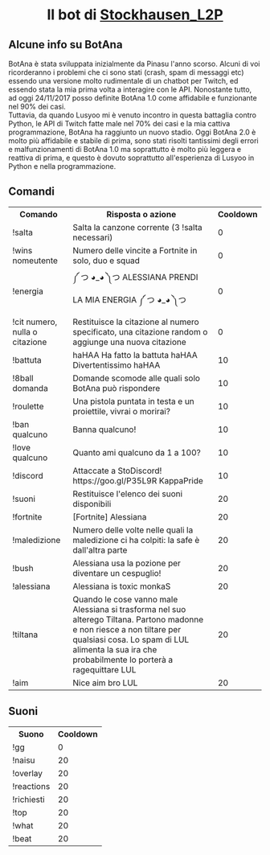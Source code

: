 <center><h1>Il bot di <a href="https://www.twitch.tv/stockhausen_l2p/">Stockhausen_L2P</a></h1></center>
<h2>Alcune info su BotAna</h2>
<div>BotAna è stata sviluppata inizialmente da Pinasu l'anno scorso. Alcuni di voi ricorderanno i problemi che ci sono stati (crash, spam di messaggi etc) essendo una versione molto rudimentale di un chatbot per Twitch, ed essendo stata la mia prima volta a interagire con le API. Nonostante tutto, ad oggi 24/11/2017 posso definite BotAna 1.0 come affidabile e funzionante nel 90% dei casi.<br>Tuttavia, da quando Lusyoo mi è venuto incontro in questa battaglia contro Python, le API di Twitch fatte male nel 70% dei casi e la mia cattiva programmazione, BotAna ha raggiunto un nuovo stadio. Oggi BotAna 2.0 è molto più affidabile e stabile di prima, sono stati risolti tantissimi degli errori e malfunzionamenti di BotAna 1.0 ma soprattutto è molto più leggera e reattiva di prima, e questo è dovuto soprattutto all'esperienza di Lusyoo in Python e nella programmazione.</div>
  
<h2>Comandi</h2>
<table>
  <tr>
    <th>Comando</th>
    <th>Risposta o azione</th>
    <th>Cooldown</th>
  </tr>

  <tr>
    <td>!salta</td>
    <td>Salta la canzone corrente (3 !salta necessari)</td>
    <td>0</td>
  </tr>

  <tr>
    <td>!wins nomeutente</td>
    <td>Numero delle vincite a Fortnite in solo, duo e squad</td>
    <td>0</td>
  </tr>

  <tr>
    <td>!energia</td>
    <td>༼ つ ◕_◕ ༽つ ALESSIANA PRENDI LA MIA ENERGIA ༼ つ ◕_◕ ༽つ</td>
    <td>0</td>
  </tr>

  <tr>
    <td>!cit numero, nulla o citazione</td>
    <td>Restituisce la citazione al numero specificato, una citazione random o aggiunge una nuova citazione</td>
    <td>0</td>
  </tr>

  <tr>
    <td>!battuta</td>
    <td>haHAA Ha fatto la battuta haHAA Divertentissimo haHAA</td>
    <td>10</td>
  </tr>

  <tr>
    <td>!8ball domanda</td>
    <td>Domande scomode alle quali solo BotAna può rispondere</td>
    <td>10</td>
  </tr>

  <tr>
    <td>!roulette</td>
    <td>Una pistola puntata in testa e un proiettile, vivrai o morirai?</td>
    <td>10</td>
  </tr>

  <tr>
    <td>!ban qualcuno </td>
    <td>Banna qualcuno!</td>
    <td>10</td>
  </tr>

  <tr>
    <td>!love qualcuno </td>
    <td>Quanto ami qualcuno da 1 a 100?</td>
    <td>10</td>
  </tr>

  <tr>
    <td>!discord</td>
    <td>Attaccate a StoDiscord! https://goo.gl/P35L9R KappaPride</td>
    <td>10</td>
  </tr>

  <tr>
    <td>!suoni</td>
    <td>Restituisce l'elenco dei suoni disponibili</td>
    <td>20</td>
  </tr>

  <tr>
    <td>!fortnite</td>
    <td>[Fortnite] Alessiana</td>
    <td>20</td>
  </tr>

  <tr>
    <td>!maledizione</td>
    <td>Numero delle volte nelle quali la maledizione ci ha colpiti: la safe è dall'altra parte</td>
    <td>20</td>
  </tr>

  <tr>
    <td>!bush</td>
    <td>Alessiana usa la pozione per diventare un cespuglio!</td>
    <td>20</td>
  </tr>

  <tr>
    <td>!alessiana</td>
    <td>Alessiana is toxic monkaS</td>
    <td>20</td>
  </tr>

  <tr>
    <td>!tiltana</td>
    <td>Quando le cose vanno male Alessiana si trasforma nel suo alterego Tiltana. Partono madonne e non riesce a non tiltare per qualsiasi cosa. Lo spam di LUL alimenta la sua ira che probabilmente lo porterà a ragequittare LUL</td>
    <td>20</td>
  </tr>

  <tr>
    <td>!aim</td>
    <td>Nice aim bro LUL</td>
    <td>20</td>
  </tr>

</table>

<h2>Suoni</h2>
<table>
<tr>
  <th>Suono</th>
  <th>Cooldown</th>
</tr>
<tr>
  <td>!gg</td>
  <td>0</td>
</tr>
<tr>
  <td>!naisu</td>
  <td>20</td>
</tr>
<tr>
  <td>!overlay</td>
  <td>20</td>
</tr>
<tr>
  <td>!reactions</td>
  <td>20</td>
</tr>
<tr>
  <td>!richiesti</td>
  <td>20</td>
</tr>
<tr>
  <td>!top</td>
  <td>20</td>
</tr>
<tr>
  <td>!what</td>
  <td>20</td>
</tr>
<tr>
  <td>!beat</td>
  <td>20</td>
</tr>
</table>
